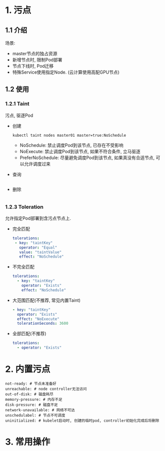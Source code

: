 # 1. 污点

## 1.1 介绍

场景:

* master节点的独占资源
* 新增节点时, 限制Pod部署
* 节点下线时, Pod迁移
* 特殊Service使用指定Node. (云计算使用高配GPU节点)

## 1.2 使用

### 1.2.1 Taint

污点, 驱逐Pod

* 创建

  ```shell
  kubectl taint nodes master01 master=true:NoSchedule
  ```

  * NoSchedule: 禁止调度Pod到该节点, 已存在不受影响
  * NoExecute: 禁止调度Pod到该节点, 如果不符合条件, 立马驱逐
  * PreferNoSchedule: 尽量避免调度Pod到该节点, 如果真没有合适节点, 可以允许调度过来

* 查询

  ```shell
  
  ```

* 删除

  ```shell
  
  ```

### 1.2.3 Toleration

允许指定Pod部署到含污点节点上.

* 完全匹配

  ```yaml
  tolerations:
   - key: "taintKey"
     operator: "Equal"
     value: "taintValue"
     effect: "NoSchedule"
  ```

* 不完全匹配

  ```yaml
  tolerations:
    - key: "taintKey"
      operator: "Exists"
      effect: "NoSchedule"
  ```

* 大范围匹配(不推荐, 常见内置Taint)

  ```yaml
  - key: "taintKey"
    operator: "Exists"
    effect: "NoExecute"
    tolerationSeconds: 3600
  ```

* 全部匹配(不推荐)

  ```yaml
  tolerations:
    - operator: "Exists"
  ```

# 2. 内置污点

```shell
not-ready: # 节点未准备好
unreachable: # node controller无法访问
out-of-disk: # 磁盘耗尽
memory-pressure: # 内存不足
disk-pressure: # 磁盘不足
network-unavailable: # 网络不可达
unschedulabel: # 节点不可调度
uninitialized: # kubelet启动时, 创建的临时pod, controller初始化完成后将删除
```

# 3. 常用操作

